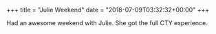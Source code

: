 +++
title = "Julie Weekend"
date = "2018-07-09T03:32:32+00:00"
+++

Had an awesome weekend with Julie. She got the full CTY experience.
			
